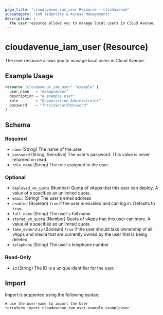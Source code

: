 ```yaml
---
page_title: "cloudavenue_iam_user Resource - cloudavenue"
subcategory: "IAM (Identity & Access Management)"
description: |-
  The user resource allows you to manage local users in Cloud Avenue.
---
```


# cloudavenue_iam_user (Resource)

The user resource allows you to manage local users in Cloud Avenue.

## Example Usage

```terraform
resource "cloudavenue_iam_user" "example" {
  user_name   = "exampleuser"
  description = "A example user"
  role        = "Organization Administrator"
  password    = "Th!s1sSecur3P@ssword"
}
```

<!-- schema generated by tfplugindocs -->
## Schema

### Required

- `name` (String) The name of the user.
- `password` (String, Sensitive) The user's password. This value is never returned on read.
- `role_name` (String) The role assigned to the user.

### Optional

- `deployed_vm_quota` (Number) Quota of vApps that this user can deploy. A value of `0` specifies an unlimited quota.
- `email` (String) The user's email address
- `enabled` (Boolean) `true` if the user is enabled and can log in. Defaults to `true`.
- `full_name` (String) The user's full name
- `stored_vm_quota` (Number) Quota of vApps that this user can store. A value of `0` specifies an unlimited quota.
- `take_ownership` (Boolean) `true` if the user should take ownership of all vApps and media that are currently owned by the user that is being deleted.
- `telephone` (String) The user's telephone number

### Read-Only

- `id` (String) The ID is a unique identifier for the user.

## Import

Import is supported using the following syntax:
```shell
# use the user-name to import the User
terraform import cloudavenue_iam_user.example exampleuser
```